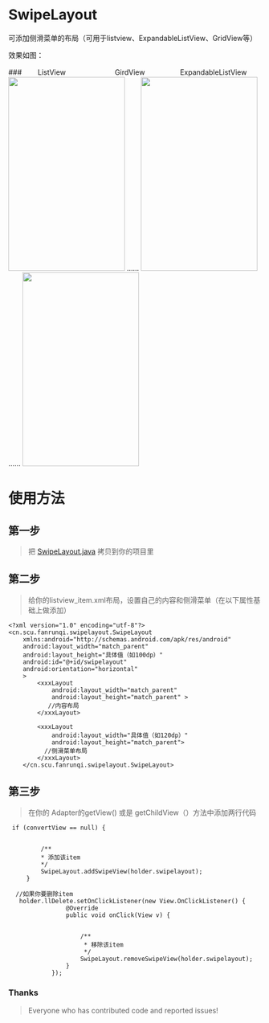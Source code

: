 # SwipeLayout

可添加侧滑菜单的布局（可用于listview、ExpandableListView、GridView等）


效果如图：

###　　 ListView　　　　　　　GirdView　　　　　ExpandableListView
<img src="http://fanrunqi.github.io/images/SwipeLayout/1.gif" width = "232" height = "386"  /> ......
<img src="http://fanrunqi.github.io/images/SwipeLayout/3.gif" width = "232" height = "386"  /> ......
<img src="http://fanrunqi.github.io/images/SwipeLayout/2.gif" width = "232" height = "386"  /> 

# 使用方法

## 第一步

> 把 [SwipeLayout.java](https://github.com/fanrunqi/SwipeLayout/blob/master/app/src/main/java/cn/scu/fanrunqi/swipelayout/SwipeLayout.java) 拷贝到你的项目里


## 第二步

> 给你的listview_item.xml布局，设置自己的内容和侧滑菜单（在以下属性基础上做添加）

```
<?xml version="1.0" encoding="utf-8"?>
<cn.scu.fanrunqi.swipelayout.SwipeLayout
    xmlns:android="http://schemas.android.com/apk/res/android"
    android:layout_width="match_parent"
    android:layout_height="具体值（如100dp）"
    android:id="@+id/swipelayout"
    android:orientation="horizontal"
    >
        <xxxLayout
            android:layout_width="match_parent"
            android:layout_height="match_parent" >
           //内容布局
        </xxxLayout>

        <xxxLayout
            android:layout_width="具体值（如120dp）"
            android:layout_height="match_parent">
          //侧滑菜单布局
        </xxxLayout>
    </cn.scu.fanrunqi.swipelayout.SwipeLayout>
```

## 第三步 

> 在你的 Adapter的getView() 或是 getChildView（）方法中添加两行代码

```
 if (convertView == null) {
          
          
         /**
         * 添加该item
         */
         SwipeLayout.addSwipeView(holder.swipelayout);
     }
    
  //如果你要删除item
   holder.llDelete.setOnClickListener(new View.OnClickListener() {
                @Override
                public void onClick(View v) {
                    

                    /**
                     * 移除该item
                     */
                    SwipeLayout.removeSwipeView(holder.swipelayout);
                }
            });
```

### Thanks

> Everyone who has contributed code and reported issues!
